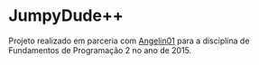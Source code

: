 # JumpyDude++

Projeto realizado em parceria com [Angelin01](https://github.com/Angelin01) para a disciplina de Fundamentos de Programação 2 no ano de 2015.
